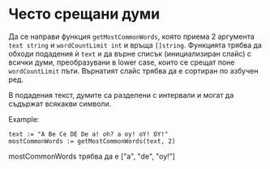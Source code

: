 Често срещани думи
=================

Да се направи функция `getMostCommonWords`, която приема 2 аргумента `text string` и `wordCountLimit int` и връща `[]string`. Функцията трябва да обходи подадения ѝ `text` и да върне списък (инициализиран слайс) с всички думи, преобразувани в lower case, които се срещат поне `wordCountLimit` пъти. Върнатият слайс трябва да е сортиран по азбучен ред.

В подадения текст, думите са разделени с интервали и могат да съдържат всякакви символи.

Example:

    text := "A Be Ce DE De a! oh? a oy! oY! OY!"
    mostCommonWords := getMostCommonWords(text, 2)

mostCommonWords трябва да е ["a", "de", "oy!"]
